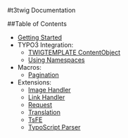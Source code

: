 #t3twig Documentation

##Table of Contents

* [Getting Started](./reference/GettingStarted.md)
* TYPO3 Integration:
  * [TWIGTEMPLATE ContentObject](./reference/integration/twigtemplate.md)
  * [Using Namespaces](./reference/integration/namespaces.md)
* Macros:
  * [Pagination](./reference/Macros/Pagination.md)
* Extensions:
  * [Image Handler](./reference/extensions/Image.md)
  * [Link Handler](./reference/extensions/Link.md)
  * [Request](./reference/extensions/Request.md)
  * [Translation](./reference/extensions/Translation.md)
  * [TsFE](./reference/extensions/TsFe.md)
  * [TypoScript Parser](./reference/extensions/TsParser.md)

